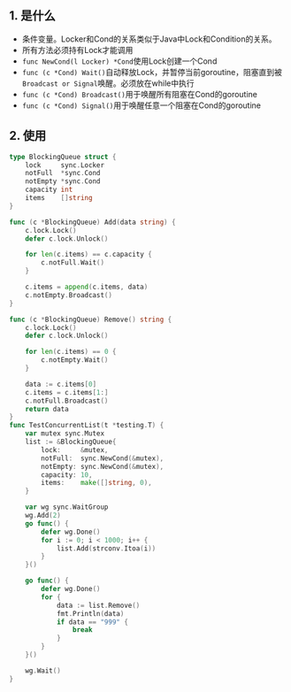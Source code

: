 ## 1. 是什么
- 条件变量。Locker和Cond的关系类似于Java中Lock和Condition的关系。
- 所有方法必须持有Lock才能调用
- `func NewCond(l Locker) *Cond`使用Lock创建一个Cond
- `func (c *Cond) Wait()`自动释放Lock，并暂停当前goroutine，阻塞直到被`Broadcast or Signal`唤醒。必须放在while中执行
- `func (c *Cond) Broadcast()`用于唤醒所有阻塞在Cond的goroutine
- `func (c *Cond) Signal()`用于唤醒任意一个阻塞在Cond的goroutine

## 2. 使用

```go
type BlockingQueue struct {
	lock     sync.Locker
	notFull  *sync.Cond
	notEmpty *sync.Cond
	capacity int
	items    []string
}

func (c *BlockingQueue) Add(data string) {
	c.lock.Lock()
	defer c.lock.Unlock()

	for len(c.items) == c.capacity {
		c.notFull.Wait()
	}

	c.items = append(c.items, data)
	c.notEmpty.Broadcast()
}

func (c *BlockingQueue) Remove() string {
	c.lock.Lock()
	defer c.lock.Unlock()

	for len(c.items) == 0 {
		c.notEmpty.Wait()
	}

	data := c.items[0]
	c.items = c.items[1:]
	c.notFull.Broadcast()
	return data
}
func TestConcurrentList(t *testing.T) {
	var mutex sync.Mutex
	list := &BlockingQueue{
		lock:     &mutex,
		notFull:  sync.NewCond(&mutex),
		notEmpty: sync.NewCond(&mutex),
		capacity: 10,
		items:    make([]string, 0),
	}

	var wg sync.WaitGroup
	wg.Add(2)
	go func() {
		defer wg.Done()
		for i := 0; i < 1000; i++ {
			list.Add(strconv.Itoa(i))
		}
	}()

	go func() {
		defer wg.Done()
		for {
			data := list.Remove()
			fmt.Println(data)
			if data == "999" {
				break
			}
		}
	}()

	wg.Wait()
}

```